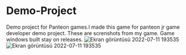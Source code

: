 # Demo-Project
Demo project for Panteon games.I made this game for panteon jr game developer demo project.
These are screnshots from my game.
Game windows built stay on releases.
![Ekran görüntüsü 2022-07-11 193535](https://user-images.githubusercontent.com/72476432/178319260-7fb38844-f92e-41a2-b308-56687d980dff.png)
![Ekran görüntüsü 2022-07-11 193535](https://user-images.githubusercontent.com/72476432/178319434-4aef7e5a-7099-4fe6-8494-25ee370fd28d.png)

